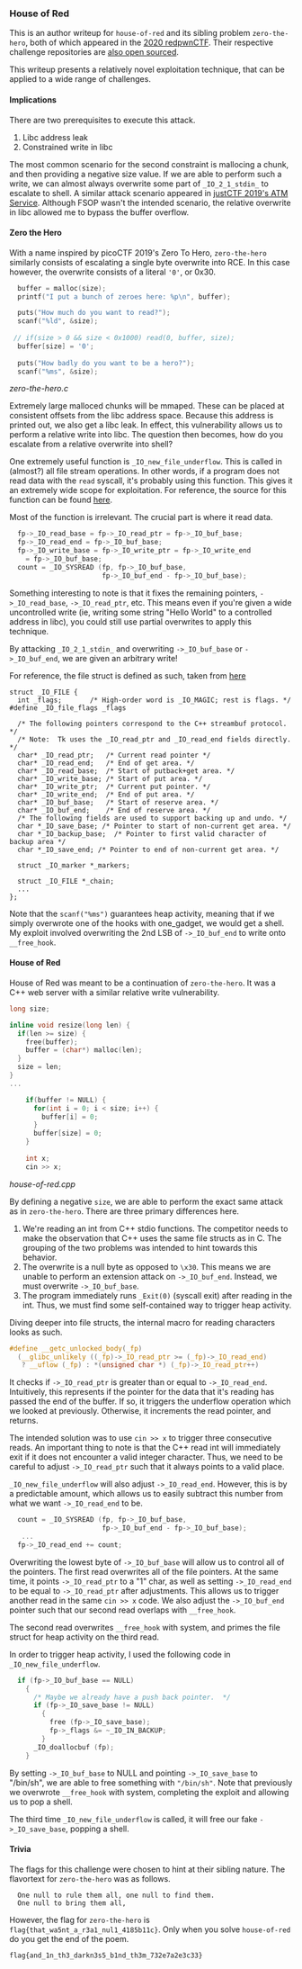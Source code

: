 ### House of Red

This is an author writeup for `house-of-red` and its sibling problem `zero-the-hero`, both of which appeared in the [2020 redpwnCTF](https://ctftime.org/event/995). Their respective challenge repositories are [also open sourced](https://github.com/redpwn/redpwnctf-2020-challenges/tree/master/pwn). 

This writeup presents a relatively novel exploitation technique, that can be applied to a wide range of challenges. 

#### Implications

There are two prerequisites to execute this attack. 
1. Libc address leak
2. Constrained write in libc

The most common scenario for the second constraint is mallocing a chunk, and then providing a negative size value. If we are able to perform such a write, we can almost always overwrite some part of `_IO_2_1_stdin_` to escalate to shell. A similar attack scenario appeared in [justCTF 2019's ATM Service](https://ctftime.org/task/10060). Although FSOP wasn't the intended scenario, the relative overwrite in libc allowed me to bypass the buffer overflow. 

<!--more-->

#### Zero the Hero

With a name inspired by picoCTF 2019's Zero To Hero, `zero-the-hero` similarly consists of escalating a single byte overwrite into RCE. In this case however, the overwrite consists of a literal `'0'`, or 0x30. 

```c
  buffer = malloc(size);
  printf("I put a bunch of zeroes here: %p\n", buffer);

  puts("How much do you want to read?");
  scanf("%ld", &size);
  
 // if(size > 0 && size < 0x1000) read(0, buffer, size);
  buffer[size] = '0';
  
  puts("How badly do you want to be a hero?");
  scanf("%ms", &size);
```
*zero-the-hero.c*

Extremely large malloced chunks will be mmaped. These can be placed at consistent offsets from the libc address space. Because this address is printed out, we also get a libc leak. In effect, this vulnerability allows us to perform a relative write into libc. The question then becomes, how do you escalate from a relative overwrite into shell? 

One extremely useful function is `_IO_new_file_underflow`. This is called in (almost?) all file stream operations. In other words, if a program does not read data with the `read` syscall, it's probably using this function. This gives it an extremely wide scope for exploitation. For reference, the source for this function can be found [here](https://code.woboq.org/userspace/glibc/libio/fileops.c.html#468). 

Most of the function is irrelevant. The crucial part is where it read data. 

```c
  fp->_IO_read_base = fp->_IO_read_ptr = fp->_IO_buf_base;
  fp->_IO_read_end = fp->_IO_buf_base;
  fp->_IO_write_base = fp->_IO_write_ptr = fp->_IO_write_end
    = fp->_IO_buf_base;
  count = _IO_SYSREAD (fp, fp->_IO_buf_base,
                       fp->_IO_buf_end - fp->_IO_buf_base);
```

Something interesting to note is that it fixes the remaining pointers, `->_IO_read_base`, `->_IO_read_ptr`, etc. This means even if you're given a wide uncontrolled write (ie, writing some string "Hello World" to a controlled address in libc), you could still use partial overwrites to apply this technique. 

By attacking `_IO_2_1_stdin_` and overwriting `->_IO_buf_base` or `->_IO_buf_end`, we are given an arbitrary write! 

For reference, the file struct is defined as such, taken from [here](https://www.geeksforgeeks.org/data-type-file-c/)
```
struct _IO_FILE {
  int _flags;       /* High-order word is _IO_MAGIC; rest is flags. */
#define _IO_file_flags _flags

  /* The following pointers correspond to the C++ streambuf protocol. */
  /* Note:  Tk uses the _IO_read_ptr and _IO_read_end fields directly. */
  char* _IO_read_ptr;   /* Current read pointer */
  char* _IO_read_end;   /* End of get area. */
  char* _IO_read_base;  /* Start of putback+get area. */
  char* _IO_write_base; /* Start of put area. */
  char* _IO_write_ptr;  /* Current put pointer. */
  char* _IO_write_end;  /* End of put area. */
  char* _IO_buf_base;   /* Start of reserve area. */
  char* _IO_buf_end;    /* End of reserve area. */
  /* The following fields are used to support backing up and undo. */
  char *_IO_save_base; /* Pointer to start of non-current get area. */
  char *_IO_backup_base;  /* Pointer to first valid character of backup area */
  char *_IO_save_end; /* Pointer to end of non-current get area. */

  struct _IO_marker *_markers;

  struct _IO_FILE *_chain;
  ...
};
```

Note that the `scanf("%ms")` guarantees heap activity, meaning that if we simply overwrote one of the hooks with one_gadget, we would get a shell. My exploit involved overwriting the 2nd LSB of `->_IO_buf_end` to write onto `__free_hook`. 

#### House of Red

House of Red was meant to be a continuation of `zero-the-hero`. It was a C++ web server with a similar relative write vulnerability. 

```c
long size;

inline void resize(long len) {
  if(len >= size) {
    free(buffer);
    buffer = (char*) malloc(len);
  }
  size = len;
}
...

    if(buffer != NULL) {
      for(int i = 0; i < size; i++) {
        buffer[i] = 0;
      }
      buffer[size] = 0;
    }
    
    int x;
    cin >> x;
```
*house-of-red.cpp*

By defining a negative `size`, we are able to perform the exact same attack as in `zero-the-hero`. There are three primary differences here. 
1. We're reading an int from C++ stdio functions. The competitor needs to make the observation that C++ uses the same file structs as in C. The grouping of the two problems was intended to hint towards this behavior. 
2. The overwrite is a null byte as opposed to `\x30`. This means we are unable to perform an extension attack on `->_IO_buf_end`. Instead, we must overwrite `->_IO_buf_base`. 
3. The program immediately runs `_Exit(0)` (syscall exit) after reading in the int. Thus, we must find some self-contained way to trigger heap activity. 

Diving deeper into file structs, the internal macro for reading characters looks as such. 

```c
#define __getc_unlocked_body(_fp)                                        \
  (__glibc_unlikely ((_fp)->_IO_read_ptr >= (_fp)->_IO_read_end)        \
   ? __uflow (_fp) : *(unsigned char *) (_fp)->_IO_read_ptr++)
```

It checks if `->_IO_read_ptr` is greater than or equal to `->_IO_read_end`. Intuitively, this represents if the pointer for the data that it's reading has passed the end of the buffer. If so, it triggers the underflow operation which we looked at previously. Otherwise, it increments the read pointer, and returns. 

The intended solution was to use `cin >> x` to trigger three consecutive reads. An important thing to note is that the C++ read int will immediately exit if it does not encounter a valid integer character. Thus, we need to be careful to adjust `->_IO_read_ptr` such that it always points to a valid place. 

`_IO_new_file_underflow` will also adjust `->_IO_read_end`. However, this is by a predictable amount, which allows us to easily subtract this number from what we want `->_IO_read_end` to be. 

```c
  count = _IO_SYSREAD (fp, fp->_IO_buf_base,
                       fp->_IO_buf_end - fp->_IO_buf_base);
   ...
  fp->_IO_read_end += count;
```

Overwriting the lowest byte of `->_IO_buf_base` will allow us to control all of the pointers. The first read overwrites all of the file pointers. At the same time, it points `->_IO_read_ptr` to a "1" char, as well as setting `->_IO_read_end` to be equal to `->_IO_read_ptr` after adjustments. This allows us to trigger another read in the same `cin >> x` code. We also adjust the `->_IO_buf_end` pointer such that our second read overlaps with `__free_hook`. 

The second read overwrites `__free_hook` with system, and primes the file struct for heap activity on the third read. 

In order to trigger heap activity, I used the following code in `_IO_new_file_underflow`. 

```c
  if (fp->_IO_buf_base == NULL)
    {
      /* Maybe we already have a push back pointer.  */
      if (fp->_IO_save_base != NULL)
        {
          free (fp->_IO_save_base);
          fp->_flags &= ~_IO_IN_BACKUP;
        }
      _IO_doallocbuf (fp);
    }
```

By setting `->_IO_buf_base` to NULL and pointing `->_IO_save_base` to "/bin/sh", we are able to free something with `"/bin/sh"`. Note that previously we overwrote `__free_hook` with system, completing the exploit and allowing us to pop a shell. 

The third time `_IO_new_file_underflow` is called, it will free our fake `->_IO_save_base`, popping a shell. 

#### Trivia

The flags for this challenge were chosen to hint at their sibling nature. The flavortext for `zero-the-hero` was as follows. 

```
  One null to rule them all, one null to find them.
  One null to bring them all,
```

However, the flag for `zero-the-hero` is `flag{that_wa5nt_a_r3a1_nul1_4185b11c}`. Only when you solve `house-of-red` do you get the end of the poem. 

```
flag{and_1n_th3_darkn3s5_b1nd_th3m_732e7a2e3c33}
```
